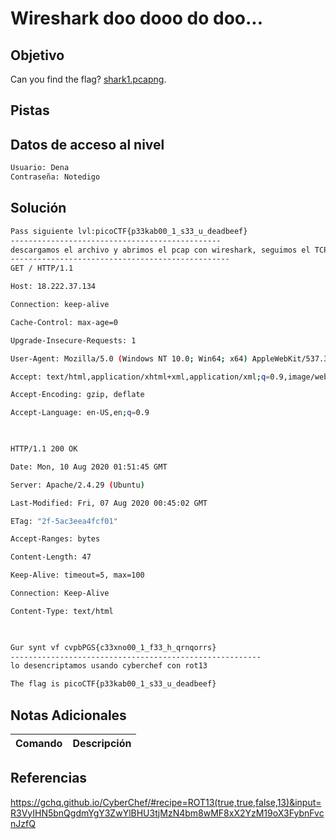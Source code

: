 # Wireshark doo dooo do doo...
## Objetivo
Can you find the flag? [shark1.pcapng](https://mercury.picoctf.net/static/4c996ecfb7fbada15a9799511f24dc99/shark1.pcapng).
## Pistas

## Datos de acceso al nivel
```bash
Usuario: Dena
Contraseña: Notedigo
```
## Solución
```bash
Pass siguiente lvl:picoCTF{p33kab00_1_s33_u_deadbeef}
-----------------------------------------------
descargamos el archivo y abrimos el pcap con wireshark, seguimos el TCP stream hasta que encontremos lo siguiente
-------------------------------------------------
GET / HTTP/1.1

Host: 18.222.37.134

Connection: keep-alive

Cache-Control: max-age=0

Upgrade-Insecure-Requests: 1

User-Agent: Mozilla/5.0 (Windows NT 10.0; Win64; x64) AppleWebKit/537.36 (KHTML, like Gecko) Chrome/84.0.4147.105 Safari/537.36

Accept: text/html,application/xhtml+xml,application/xml;q=0.9,image/webp,image/apng,*/*;q=0.8,application/signed-exchange;v=b3;q=0.9

Accept-Encoding: gzip, deflate

Accept-Language: en-US,en;q=0.9

  

HTTP/1.1 200 OK

Date: Mon, 10 Aug 2020 01:51:45 GMT

Server: Apache/2.4.29 (Ubuntu)

Last-Modified: Fri, 07 Aug 2020 00:45:02 GMT

ETag: "2f-5ac3eea4fcf01"

Accept-Ranges: bytes

Content-Length: 47

Keep-Alive: timeout=5, max=100

Connection: Keep-Alive

Content-Type: text/html

  

Gur synt vf cvpbPGS{c33xno00_1_f33_h_qrnqorrs}
--------------------------------------------------------
lo desencriptamos usando cyberchef con rot13

The flag is picoCTF{p33kab00_1_s33_u_deadbeef}

```
## Notas Adicionales

| Comando  | Descripción | 
|------------|--------------|

## Referencias 
https://gchq.github.io/CyberChef/#recipe=ROT13(true,true,false,13)&input=R3VyIHN5bnQgdmYgY3ZwYlBHU3tjMzN4bm8wMF8xX2YzM19oX3FybnFvcnJzfQ
